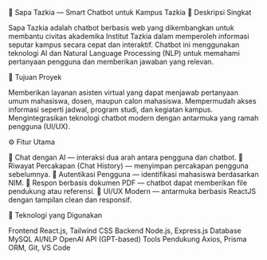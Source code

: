 🧠 Sapa Tazkia — Smart Chatbot untuk Kampus Tazkia
📌 Deskripsi Singkat

Sapa Tazkia adalah chatbot berbasis web yang dikembangkan untuk membantu civitas akademika Institut Tazkia dalam memperoleh informasi seputar kampus secara cepat dan interaktif.
Chatbot ini menggunakan teknologi AI dan Natural Language Processing (NLP) untuk memahami pertanyaan pengguna dan memberikan jawaban yang relevan.

🎯 Tujuan Proyek

Memberikan layanan asisten virtual yang dapat menjawab pertanyaan umum mahasiswa, dosen, maupun calon mahasiswa.
Mempermudah akses informasi seperti jadwal, program studi, dan kegiatan kampus.
Mengintegrasikan teknologi chatbot modern dengan antarmuka yang ramah pengguna (UI/UX).

⚙️ Fitur Utama

💬 Chat dengan AI — interaksi dua arah antara pengguna dan chatbot.
🧾 Riwayat Percakapan (Chat History) — menyimpan percakapan pengguna sebelumnya.
👤 Autentikasi Pengguna — identifikasi mahasiswa berdasarkan NIM.
📄 Respon berbasis dokumen PDF — chatbot dapat memberikan file pendukung atau referensi.
🎨 UI/UX Modern — antarmuka berbasis ReactJS dengan tampilan clean dan responsif.

🧰 Teknologi yang Digunakan

Frontend	React.js, Tailwind CSS
Backend	Node.js, Express.js
Database	MySQL
AI/NLP	OpenAI API (GPT-based)
Tools Pendukung	Axios, Prisma ORM, Git, VS Code
